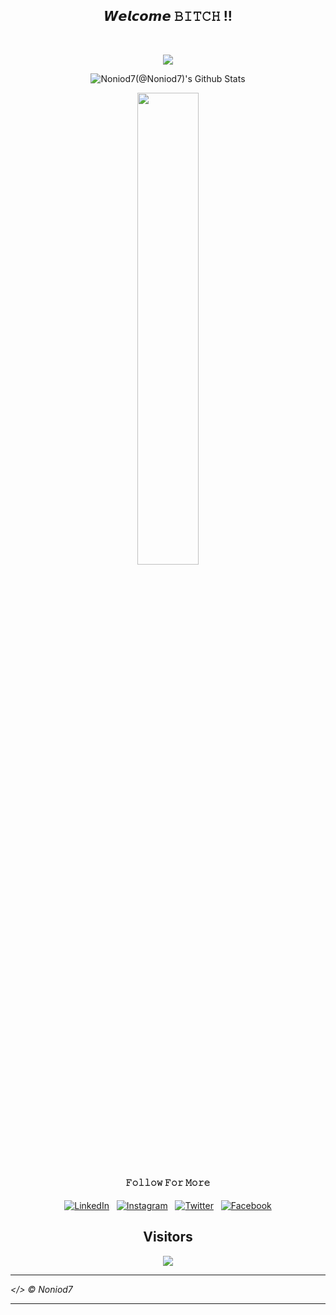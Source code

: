 <div align="center">
 <h2> 𝙒𝙚𝙡𝙘𝙤𝙢𝙚 𝙱𝙸𝚃𝙲𝙷 !!</h2> <br>

<img src="https://64.media.tumblr.com/70cf35951cd3751c374fa036bc946364/tumblr_mguhs99Ayj1rlelpwo1_500.gif"><br>
</div>

<div align="center">

<img align="center" src="https://github-readme-stats.vercel.app/api?username=Noniod7&&show_icons=true&title_color=ffc857&icon_color=8ac926&text_color=daf7dc&bg_color=151515" alt="Noniod7(@Noniod7)'s Github Stats"><br>

<img width="44%" src="https://github-readme-stats.vercel.app/api/top-langs/?username=rtechnos&title_color=79ff97&icon_color=63a2ff&text_color=ffffff&bg_color=151515&hide=css%2Chtml&layout=compact" />
<h4>𝙵𝚘𝚕𝚕𝚘𝚠 𝙵𝚘𝚛 𝙼𝚘𝚛𝚎</h4>
<a href="https://www.linkedin.com/in/Noniod7/" target="_blank"><img src="https://img.shields.io/badge/LinkedIn-%230077B5.svg?&style=flat-square&logo=linkedin&logoColor=white" alt="LinkedIn"></a> &nbsp; 
<a href="https://www.instagram.com/Noniod7/" target="_blank"><img src="https://img.shields.io/badge/Instagram-%23E4405F.svg?&style=flat-square&logo=instagram&logoColor=white" alt="Instagram"></a> &nbsp; 
<a href="https://twitter.com/Noniod7?s=09/" target="_blank"><img src="https://img.shields.io/badge/Twitter-%231877F2.svg?&style=flat-square&logo=twitter&logoColor=white" alt="Twitter"></a> &nbsp; 
<a href="https://www.facebook.com/Noniod7/" target="_blank"><img src="https://img.shields.io/badge/Facebook-%231877F2.svg?&style=flat-square&logo=facebook&logoColor=white" alt="Facebook"></a>  <br>

## Visitors
<img align="center" src="https://count.getloli.com/get/@Noniod7?theme=asoul">

---

</div>

<i> </> © Noniod7

---
